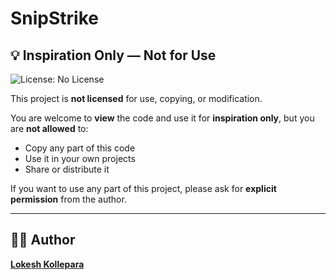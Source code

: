 # SnipStrike

## 💡 Inspiration Only — Not for Use

![License: No License](https://img.shields.io/badge/license-NO--LICENSE-red)

This project is **not licensed** for use, copying, or modification.

You are welcome to **view** the code and use it for **inspiration only**, but you are **not allowed** to:

- Copy any part of this code
- Use it in your own projects
- Share or distribute it

If you want to use any part of this project, please ask for **explicit permission** from the author.

---

## 🙋‍♂️ Author

**[Lokesh Kollepara](https://www.linkedin.com/in/kollepara-bapiraju/)**
